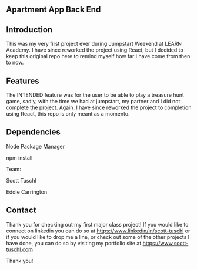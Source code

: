 ## Apartment App Back End

## Introduction

This was my very first project ever during Jumpstart Weekend at LEARN Academy.  I have since reworked the project using React, but I decided to keep this original repo here to remind myself how far I have come from then to now. 

## Features

The INTENDED feature was for the user to be able to play a treasure hunt game, sadly, with the time we had at jumpstart, my partner and I did not complete the project.  Again, I have since reworked the project to completion using React, this repo is only meant as a momento.  

## Dependencies

Node Package Manager

npm install

Team:

Scott Tuschl

Eddie Carrington 


## Contact

Thank you for checking out my first major class project!  If you would like to connect on linkedin you can do so at https://www.linkedin/in/scott-tuschl or if you would like to drop me a line, or check out some of the other projects I have done, you can do so by visiting my portfolio site at https://www.scott-tuschl.com

Thank you!
